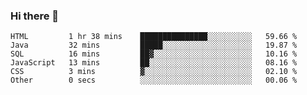 ### Hi there 👋

<!--START_SECTION:waka-->

```text
HTML         1 hr 38 mins    ███████████████░░░░░░░░░░   59.66 %
Java         32 mins         █████░░░░░░░░░░░░░░░░░░░░   19.87 %
SQL          16 mins         ██▓░░░░░░░░░░░░░░░░░░░░░░   10.16 %
JavaScript   13 mins         ██░░░░░░░░░░░░░░░░░░░░░░░   08.16 %
CSS          3 mins          ▓░░░░░░░░░░░░░░░░░░░░░░░░   02.10 %
Other        0 secs          ░░░░░░░░░░░░░░░░░░░░░░░░░   00.06 %
```

<!--END_SECTION:waka-->


<!--
**AnkelMauCastillo/AnkelMauCastillo** is a ✨ _special_ ✨ repository because its `README.md` (this file) appears on your GitHub profile.

Here are some ideas to get you started:

- 🔭 I’m currently working on ...
- 🌱 I’m currently learning ...
- 👯 I’m looking to collaborate on ...
- 🤔 I’m looking for help with ...
- 💬 Ask me about ...
- 📫 How to reach me: ...
- 😄 Pronouns: ...
- ⚡ Fun fact: ...
-->
